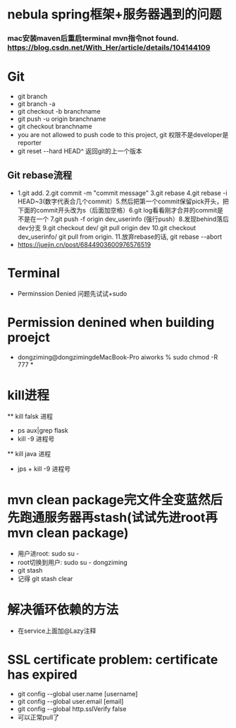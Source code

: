 # nebula spring框架+服务器遇到的问题

### mac安装maven后重启terminal mvn指令not found. https://blog.csdn.net/With_Her/article/details/104144109


# Git
* git branch
* git branch -a
* git checkout -b branchname
* git push -u origin branchname
* git checkout branchname
* you are not allowed to push code to this project, git 权限不是developer是reporter
* git reset --hard HEAD^ 返回git的上一个版本

## Git rebase流程
* 1.git add. 2.git commit -m "commit message" 3.git rebase 4.git rebase -i HEAD~3(数字代表合几个commit）5.然后把第一个commit保留pick开头，把下面的commit开头改为s（后面加空格）6.git log看看刚才合并的commit是不是在一个 7.git push -f origin dev_userinfo (强行push）8.发现behind落后dev分支 9.git checkout dev/ git pull origin dev 10.git checkout dev_userinfo/ git pull from origin. 11.放弃rebase的话, git rebase --abort
* https://juejin.cn/post/6844903600976576519


# Terminal   
* Perminssion Denied 问题先试试+sudo

# Permission denined when building proejct
* dongziming@dongzimingdeMacBook-Pro aiworks % sudo chmod -R 777 *

# kill进程
** kill falsk 进程
* ps aux|grep flask 
* kill -9 进程号

** kill java 进程
* jps + kill -9 进程号



# mvn clean package完文件全变蓝然后先跑通服务器再stash(试试先进root再mvn clean package)
* 用户进root: sudo su -
* root切换到用户: sudo su - dongziming 
* git stash 
* 记得 git stash clear

# 解决循环依赖的方法
* 在service上面加@Lazy注释

# SSL certificate problem: certificate has expired 
* git config --global user.name [username]
* git config --global user.email [email]
* git config --global http.sslVerify false
* 可以正常pull了
